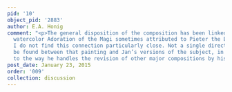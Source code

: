 ```yaml
---
pid: '10'
object_pid: '2883'
author: E.A. Honig
comment: "<p>The general disposition of the composition has been linked to the Brussels
  watercolor Adoration of the Magi sometimes attributed to Pieter the Elder. However,
  I do not find this connection particularly close. Not a single direct citation can
  be found between that painting and Jan’s versions of the subject, in marked distinction
  to the way he handles the revision of other major compositions by his father.</p>"
post_date: January 23, 2015
order: '009'
collection: discussion
---
```


